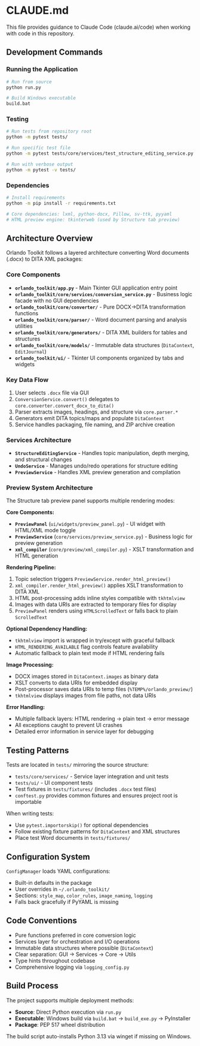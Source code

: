 # CLAUDE.md

This file provides guidance to Claude Code (claude.ai/code) when working with code in this repository.

## Development Commands

### Running the Application
```bash
# Run from source
python run.py

# Build Windows executable
build.bat
```

### Testing
```bash
# Run tests from repository root
python -m pytest tests/

# Run specific test file
python -m pytest tests/core/services/test_structure_editing_service.py

# Run with verbose output
python -m pytest -v tests/
```

### Dependencies
```bash
# Install requirements
python -m pip install -r requirements.txt

# Core dependencies: lxml, python-docx, Pillow, sv-ttk, pyyaml
# HTML preview engine: tkinterweb (used by Structure tab preview)
```

## Architecture Overview

Orlando Toolkit follows a layered architecture converting Word documents (.docx) to DITA XML packages:

### Core Components
- **`orlando_toolkit/app.py`** - Main Tkinter GUI application entry point
- **`orlando_toolkit/core/services/conversion_service.py`** - Business logic facade with no GUI dependencies
- **`orlando_toolkit/core/converter/`** - Pure DOCX→DITA transformation functions
- **`orlando_toolkit/core/parser/`** - Word document parsing and analysis utilities
- **`orlando_toolkit/core/generators/`** - DITA XML builders for tables and structures
- **`orlando_toolkit/core/models/`** - Immutable data structures (`DitaContext`, `EditJournal`)
- **`orlando_toolkit/ui/`** - Tkinter UI components organized by tabs and widgets

### Key Data Flow
1. User selects `.docx` file via GUI
2. `ConversionService.convert()` delegates to `core.converter.convert_docx_to_dita()`
3. Parser extracts images, headings, and structure via `core.parser.*`
4. Generators emit DITA topics/maps and populate `DitaContext`
5. Service handles packaging, file naming, and ZIP archive creation

### Services Architecture
- **`StructureEditingService`** - Handles topic manipulation, depth merging, and structural changes
- **`UndoService`** - Manages undo/redo operations for structure editing
- **`PreviewService`** - Handles XML preview generation and compilation

### Preview System Architecture

The Structure tab preview panel supports multiple rendering modes:

**Core Components:**
- **`PreviewPanel`** (`ui/widgets/preview_panel.py`) - UI widget with HTML/XML mode toggle
- **`PreviewService`** (`core/services/preview_service.py`) - Business logic for preview generation
- **`xml_compiler`** (`core/preview/xml_compiler.py`) - XSLT transformation and HTML generation

**Rendering Pipeline:**
1. Topic selection triggers `PreviewService.render_html_preview()`
2. `xml_compiler.render_html_preview()` applies XSLT transformation to DITA XML
3. HTML post-processing adds inline styles compatible with `tkhtmlview`
4. Images with data URIs are extracted to temporary files for display
5. `PreviewPanel` renders using `HTMLScrolledText` or falls back to plain `ScrolledText`

**Optional Dependency Handling:**
- `tkhtmlview` import is wrapped in try/except with graceful fallback
- `HTML_RENDERING_AVAILABLE` flag controls feature availability
- Automatic fallback to plain text mode if HTML rendering fails

**Image Processing:**
- DOCX images stored in `DitaContext.images` as binary data
- XSLT converts to data URIs for embedded display
- Post-processor saves data URIs to temp files (`%TEMP%/orlando_preview/`)
- `tkhtmlview` displays images from file paths, not data URIs

**Error Handling:**
- Multiple fallback layers: HTML rendering → plain text → error message
- All exceptions caught to prevent UI crashes
- Detailed error information in service layer for debugging

## Testing Patterns

Tests are located in `tests/` mirroring the source structure:
- `tests/core/services/` - Service layer integration and unit tests
- `tests/ui/` - UI component tests
- Test fixtures in `tests/fixtures/` (includes `.docx` test files)
- `conftest.py` provides common fixtures and ensures project root is importable

When writing tests:
- Use `pytest.importorskip()` for optional dependencies
- Follow existing fixture patterns for `DitaContext` and XML structures
- Place test Word documents in `tests/fixtures/`

## Configuration System

`ConfigManager` loads YAML configurations:
- Built-in defaults in the package
- User overrides in `~/.orlando_toolkit/`
- Sections: `style_map`, `color_rules`, `image_naming`, `logging`
- Falls back gracefully if PyYAML is missing

## Code Conventions

- Pure functions preferred in core conversion logic
- Services layer for orchestration and I/O operations
- Immutable data structures where possible (`DitaContext`)
- Clear separation: GUI → Services → Core → Utils
- Type hints throughout codebase
- Comprehensive logging via `logging_config.py`

## Build Process

The project supports multiple deployment methods:
- **Source**: Direct Python execution via `run.py`
- **Executable**: Windows build via `build.bat` → `build_exe.py` → PyInstaller
- **Package**: PEP 517 wheel distribution

The build script auto-installs Python 3.13 via winget if missing on Windows.